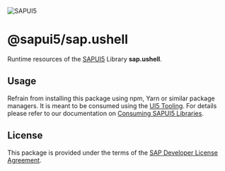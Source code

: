 ![SAPUI5](https://ui5.sap.com/resources/sap/ui/documentation/sdk/images/Logo_B_SAPUI5_H.png)

# @sapui5/sap.ushell
Runtime resources of the [SAPUI5](https://sapui5.hana.ondemand.com) Library **sap.ushell**.

## Usage
Refrain from installing this package using npm, Yarn or similar package managers.
It is meant to be consumed using the [UI5 Tooling](https://sap.github.io/ui5-tooling/).
For details please refer to our documentation on [Consuming SAPUI5 Libraries](https://sap.github.io/ui5-tooling/pages/SAPUI5/).

## License
This package is provided under the terms of the [SAP Developer License Agreement](https://tools.hana.ondemand.com/developer-license-3.1.txt).
